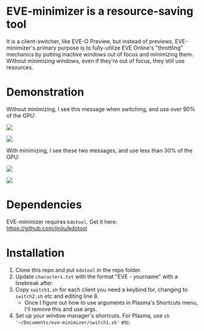 # EVE-minimizer is a resource-saving tool

It is a client-switcher, like EVE-O Preview, but instead of previews, EVE-minimizer's primary purpose is to fully-utilize EVE Online's "throttling" mechanics by putting inactive windows out of focus and minimizing them. Without minimizing windows, even if they're out of focus, they still use resources.

# Demonstration

Without minimizing, I see this message when switching, and use over 90% of the GPU:

![](https://i.imgur.com/DNjdWlJ.png)

![](https://i.imgur.com/WT68EQP.png) 

With minimizing, I see these two messages, and use less than 30% of the GPU:

![](https://i.imgur.com/RL25rqR.png)

![](https://i.imgur.com/NxriGDH.png)

# Dependencies

EVE-minimizer requires `kdotool`. Get it here: https://github.com/jinliu/kdotool

# Installation

1) Clone this repo and put `kdotool` in the repo folder.
2) Update `characters.txt` with the format "EVE - yourname" with a linebreak after.
3) Copy `switch1.sh` for each client you need a keybind for, changing to `switch2.sh` etc and editing line 8.
   - Once I figure out how to use arguments in Plasma's Shortcuts menu, I'll remove this and use args.
5) Set up your window manager's shortcuts. For Plasma, use `sh '~/Documents/eve-minimizer/switch1.sh'` etc.
